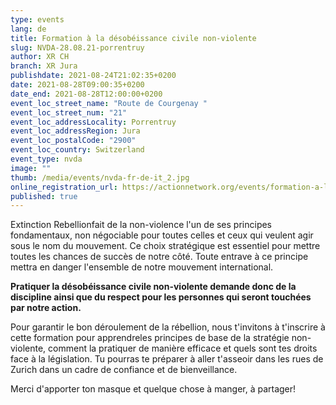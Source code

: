 ```yaml
---
type: events
lang: de
title: Formation à la désobéissance civile non-violente
slug: NVDA-28.08.21-porrentruy
author: XR CH
branch: XR Jura
publishdate: 2021-08-24T21:02:35+0200
date: 2021-08-28T09:00:35+0200
date_end: 2021-08-28T12:00:00+0200
event_loc_street_name: "Route de Courgenay "
event_loc_street_num: "21"
event_loc_addressLocality: Porrentruy
event_loc_addressRegion: Jura
event_loc_postalCode: "2900"
event_loc_country: Switzerland
event_type: nvda
image: ""
thumb: /media/events/nvda-fr-de-it_2.jpg
online_registration_url: https://actionnetwork.org/events/formation-a-la-desobeissance-civile-non-violente-3/
published: true
---
```

Extinction Rebellionfait de la non-violence l'un de ses principes fondamentaux, non négociable pour toutes celles et ceux qui veulent agir sous le nom du mouvement. Ce choix stratégique est essentiel pour mettre toutes les chances de succès de notre côté. Toute entrave à ce principe mettra en danger l'ensemble de notre mouvement international. 

**Pratiquer la désobéissance civile non-violente demande donc de la discipline ainsi que du respect pour les personnes qui seront touchées par notre action.** 

Pour garantir le bon déroulement de la rébellion, nous t'invitons à t'inscrire à cette formation pour apprendreles principes de base de la stratégie non-violente, comment la pratiquer de manière efficace et quels sont tes droits face à la législation. Tu pourras te préparer à aller t'asseoir dans les rues de Zurich dans un cadre de confiance et de bienveillance. 

Merci d'apporter ton masque et quelque chose à manger, à partager!